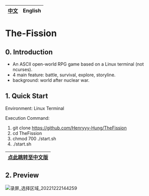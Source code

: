 [中文](https://github.com/Henryyy-Hung/HKU-COMP1340-TheFission/tree/ChineseEdition#裂变)|English|
--------------------------------------------------------|--------------------------------------------------------|

# **The-Fission**

## **0. Introduction**

  * An ASCII open-world RPG game based on a Linux terminal (not ncurses).
  * 4 main feature: battle, survival, explore, storyline.
  * background: world after nuclear war.

## **1. Quick Start**

  Environment: Linux Terminal
 
  Execution Command: 
  1. git clone https://github.com/Henryyy-Hung/TheFission
  2. cd TheFission
  3. chmod 700 ./start.sh
  4. ./start.sh
  
  [点此跳转至中文版](https://github.com/Henryyy-Hung/HKU-COMP1340-TheFission/tree/ChineseEdition)|
--------------------------------------------------------|
  
## **2. Preview**

![录屏_选择区域_20221222144259](https://user-images.githubusercontent.com/78750074/209073872-9274ec47-56f0-41ab-a8e6-8a63421b6bc8.gif)
